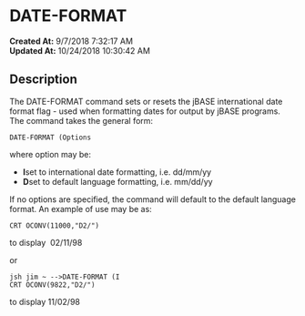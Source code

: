 # DATE-FORMAT

**Created At:** 9/7/2018 7:32:17 AM  
**Updated At:** 10/24/2018 10:30:42 AM  


## Description 

The DATE-FORMAT command sets or resets the jBASE international date format flag - used when formatting dates for output by jBASE programs. The command takes the general form:

```
DATE-FORMAT (Options
```

where option may be:

- **I**set to international date formatting, i.e. dd/mm/yy
- **D**set to default language formatting, i.e. mm/dd/yy


If no options are specified, the command will default to the default language format. An example of use may be as:

```
CRT OCONV(11000,"D2/") 
```

to display  02/11/98

or

```
jsh jim ~ -->DATE-FORMAT (I
CRT OCONV(9822,"D2/") 
```

to display 11/02/98
